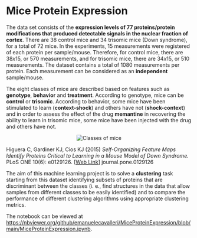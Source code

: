 # Mice Protein Expression

The data set consists of the **expression levels of $77$ proteins/protein modifications that produced detectable signals in the nuclear fraction of cortex**. There are $38$ control mice and $34$ trisomic mice (Down syndrome), for a total of $72$ mice. In the experiments, $15$ measurements were registered of each protein per sample/mouse. Therefore, for control mice, there are $38x15$, or $570$ measurements, and for trisomic mice, there are $34x15$, or $510$ measurements. The dataset contains a total of $1080$ measurements per protein. Each measurement can be considered as an **independent** sample/mouse.

The eight classes of mice are described based on features such as **genotype**, **behavior** and **treatment**. According to genotype, mice can be **control** or **trisomic**. According to behavior, some mice have been stimulated to learn (**context-shock**) and others have not (**shock-context**) and in order to assess the effect of the drug **memantine** in recovering the ability to learn in trisomic mice, some mice have been injected with the drug and others have not.

<p align="center">
  <img 
    src="https://journals.plos.org/plosone/article/figure/image?size=large&id=10.1371/journal.pone.0129126.g001#center" alt="Classes of mice">
</p>

Higuera C, Gardiner KJ, Cios KJ (2015) <i>Self-Organizing Feature Maps Identify Proteins Critical to Learning in a Mouse Model of Down Syndrome.</i> PLoS ONE 10(6): e0129126. [<a href="https://journals.plos.org/plosone/article?id=10.1371/journal.pone.0129126">Web Link</a>] journal.pone.0129126 

The aim of this machine learning project is to solve a **clustering** task starting from this dataset identifying subsets of proteins that are discriminant between the classes (i. e., find structures in the data that allow samples from different classes to be easily identified) and to compare the performance of different clustering algorithms using appropriate clustering metrics. 

The notebook can be viewed at https://nbviewer.org/github/emanuelecavalleri/MiceProteinExpression/blob/main/MiceProteinExpression.ipynb.
